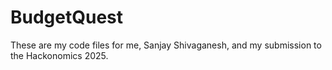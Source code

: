 # BudgetQuest
These are my code files for me, Sanjay Shivaganesh, and my submission to the Hackonomics 2025.
